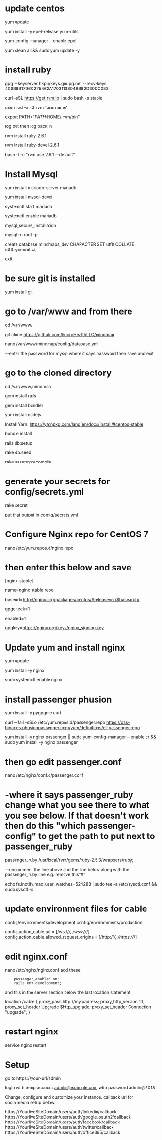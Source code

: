 # update centos

yum update

yum install -y epel-release yum-utils

yum-config-manager --enable epel

yum clean all && sudo yum update -y

# install ruby

gpg --keyserver hkp://keys.gnupg.net --recv-keys 409B6B1796C275462A1703113804BB82D39DC0E3

curl -sSL https://get.rvm.io | sudo bash -s stable

usermod -a -G rvm `username'

export PATH="$PATH:$HOME/.rvm/bin"

log out then log back in

rvm install ruby-2.6.1

rvm install ruby-devel-2.6.1

bash -l -c "rvm use 2.6.1 --default"

# Install Mysql
yum install mariadb-server mariadb

yum install mysql-devel

systemctl start mariadb

systemctl enable mariadb

mysql_secure_installation

mysql -u root -p

create database mindmaps_dev CHARACTER SET utf8 COLLATE utf8_general_ci;

exit

# be sure git is installed
yum install git

# go to /var/www and from there 
cd /var/www/

git clone https://github.com/MicroHealthLLC/mindmap

nano /var/www/mindmap/config/database.yml

--enter the password for mysql where it says password then save and exit

# go to the cloned directory 
cd /var/www/mindmap

gem install rails

gem install bundler

yum install nodejs

Install Yarn: https://yarnpkg.com/lang/en/docs/install/#centos-stable

bundle install

rails db:setup 

rake db:seed

rake assets:precompile

# generate your secrets for config/secrets.yml

rake secret

put that output in config/secrets.yml

# Configure Nginx repo for CentOS 7

nano /etc/yum.repos.d/nginx.repo

# then enter this below and save

[nginx-stable]

name=nginx stable repo

baseurl=http://nginx.org/packages/centos/$releasever/$basearch/

gpgcheck=1

enabled=1

gpgkey=https://nginx.org/keys/nginx_signing.key



# Update yum and install nginx
yum update

yum install -y nginx

sudo systemctl enable nginx

# install passenger phusion

yum install -y pygpgme curl

curl --fail -sSLo /etc/yum.repos.d/passenger.repo https://oss-binaries.phusionpassenger.com/yum/definitions/el-passenger.repo

yum install -y nginx passenger || sudo yum-config-manager --enable cr && sudo yum install -y nginx passenger

# then go edit passenger.conf
nano /etc/nginx/conf.d/passenger.conf

# -where it says passenger_ruby change what you see there to what you see below.  If that doesn't work then do this "which passenger-config" to get the path to put next to passenger_ruby

passenger_ruby /usr/local/rvm/gems/ruby-2.5.3/wrappers/ruby;

--uncomment the line above and the line below along with the passenger_ruby line e.g. remove this"#"

echo fs.inotify.max_user_watches=524288 | sudo tee -a /etc/sysctl.conf && sudo sysctl -p

# update environment files for cable

config/enviromments/development
config/enviromments/production

  config.action_cable.url = [/ws:\/\/*/, /wss:\/\/*/]
  config.action_cable.allowed_request_origins = [/http:\/\/*/, /https:\/\/*/]
  
# edit nginx.conf
nano /etc/nginx/nginx.conf
add these

        passenger_enabled on;
        rails_env development;

and this in the server section below the last location statement

location /cable {
       proxy_pass http://myipadress;
       proxy_http_version 1.1;
       proxy_set_header Upgrade $http_upgrade;
       proxy_set_header Connection "upgrade";
       }

# restart nginx
service nginx restart

# Setup
go to https://your-url/admin

login with temp account admin@example.com with password admin@2018


Change, configure and customize your instance.  callback uri for socialmedia setup below.

https://YourliveSiteDomain/users/auth/linkedin/callback
https://YourliveSiteDomain/users/auth/google_oauth2/callback
https://YourliveSiteDomain/users/auth/facebook/callback
https://YourliveSiteDomain/users/auth/twitter/callback
https://YourliveSiteDomain/users/auth/office365/callback
